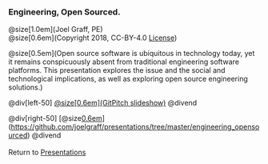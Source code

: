 ### Engineering, Open Sourced.
@size[1.0em](Joel Graff, PE)<br>
@size[0.6em](Copyright 2018, CC-BY-4.0 [License](https://github.com/joelgraff/presentations/license.md))


@size[0.5em](Open source software is ubiquitous in technology today, yet it remains conspicuously absent from traditional engineering software platforms.  This presentation explores the issue and the social and technological implications, as well as exploring open source engineering solutions.)

@div[left-50]
[@size[0.6em](GitPitch slideshow)](https://gitpitch.com/joelgraff/presentations?p=engineering_opensourced/ispe_june_2018/#/)
@divend

@div[right-50]
[@size[0.6em](Github)](https://github.com/joelgraff/presentations/tree/master/engineering_opensourced)
@divend
<br><br>
<span syle="text-size:50%">
Return to [Presentations](https://gitpitch.com/joelgraff/presentations)
</span>